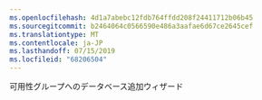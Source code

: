 ```yaml
---
ms.openlocfilehash: 4d1a7abebc12fdb764ffdd208f24411712b06b45
ms.sourcegitcommit: b2464064c0566590e486a3aafae6d67ce2645cef
ms.translationtype: MT
ms.contentlocale: ja-JP
ms.lasthandoff: 07/15/2019
ms.locfileid: "68206504"
---
```

可用性グループへのデータベース追加ウィザード
